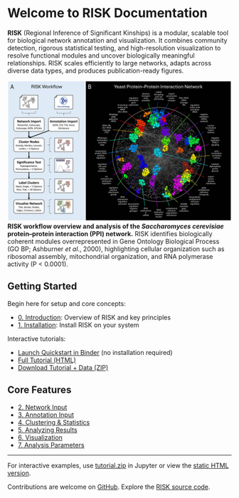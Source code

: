 # Welcome to RISK Documentation

**RISK** (Regional Inference of Significant Kinships) is a modular, scalable tool for biological network annotation and visualization. It combines community detection, rigorous statistical testing, and high-resolution visualization to resolve functional modules and uncover biologically meaningful relationships. RISK scales efficiently to large networks, adapts across diverse data types, and produces publication-ready figures.

![RISK Overview](images/risk_fig1.jpeg)
**RISK workflow overview and analysis of the _Saccharomyces cerevisiae_ protein–protein interaction (PPI) network.** RISK identifies biologically coherent modules overrepresented in Gene Ontology Biological Process (GO BP; Ashburner _et al_., 2000), highlighting cellular organization such as ribosomal assembly, mitochondrial organization, and RNA polymerase activity (P < 0.0001).

## Getting Started

Begin here for setup and core concepts:

- [0. Introduction](0_introduction.md): Overview of RISK and key principles
- [1. Installation](1_installation.md): Install RISK on your system

Interactive tutorials:

- <a href="https://mybinder.org/v2/gh/riskportal/network-tutorial/HEAD?filepath=notebooks/quickstart.ipynb" target="_blank" rel="noopener">Launch Quickstart in Binder</a> (no installation required)
- [Full Tutorial (HTML)](tutorial.html)
- [Download Tutorial + Data (ZIP)](tutorial.zip)

## Core Features

- [2. Network Input](2_network_input.md)
- [3. Annotation Input](3_annotation_input.md)
- [4. Clustering & Statistics](4_clustering_statistics.md)
- [5. Analyzing Results](5_analyzing_results.md)
- [6. Visualization](6_visualization.md)
- [7. Analysis Parameters](7_parameters.md)

---

For interactive examples, use [tutorial.zip](tutorial.zip) in Jupyter or view the [static HTML version](tutorial.html).

Contributions are welcome on [GitHub](https://github.com/riskportal/network-tutorial).
Explore the [RISK source code](https://github.com/riskportal/network).
